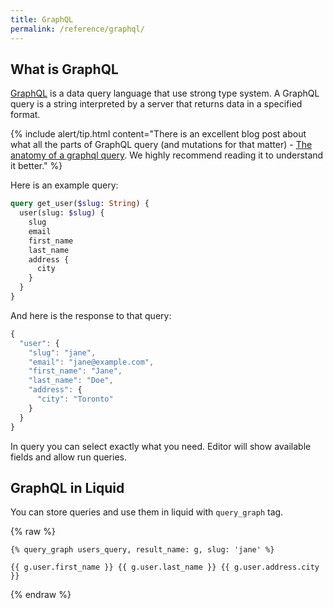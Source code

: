 ```yaml
---
title: GraphQL
permalink: /reference/graphql/
---
```


## What is GraphQL

[GraphQL](http://graphql.org/learn/) is a data query language that use strong type system. A GraphQL query is a string
interpreted by a server that returns data in a specified format.

{% include alert/tip.html content="There is an excellent blog post about what all the parts of GraphQL query (and
mutations for that matter) -
<a href='https://dev-blog.apollodata.com/the-anatomy-of-a-graphql-query-6dffa9e9e747' rel='external noopener' target='_blank'>The
anatomy of a graphql query</a>. We highly recommend reading it to understand it better." %}

Here is an example query:

```graphql
query get_user($slug: String) {
  user(slug: $slug) {
    slug
    email
    first_name
    last_name
    address {
      city
    }
  }
}
```

And here is the response to that query:

```js
{
  "user": {
    "slug": "jane",
    "email": "jane@example.com",
    "first_name": "Jane",
    "last_name": "Doe",
    "address": {
      "city": "Toronto"
    }
  }
}
```

In query you can select exactly what you need. Editor will show available fields and allow run queries.

## GraphQL in Liquid

You can store queries and use them in liquid with `query_graph` tag.

{% raw %}

```liquid
{% query_graph users_query, result_name: g, slug: 'jane' %}

{{ g.user.first_name }} {{ g.user.last_name }} {{ g.user.address.city }}
```

{% endraw %}
